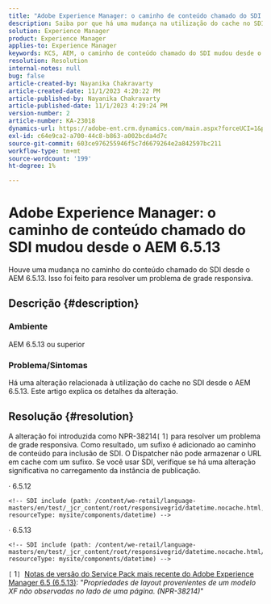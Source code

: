 ```yaml
---
title: "Adobe Experience Manager: o caminho de conteúdo chamado do SDI mudou desde o AEM 6.5.13"
description: Saiba por que há uma mudança na utilização do cache no SDI desde o AEM 6.5.13.
solution: Experience Manager
product: Experience Manager
applies-to: Experience Manager
keywords: KCS, AEM, o caminho de conteúdo chamado do SDI mudou desde o AEM 6.5.13
resolution: Resolution
internal-notes: null
bug: false
article-created-by: Nayanika Chakravarty
article-created-date: 11/1/2023 4:20:22 PM
article-published-by: Nayanika Chakravarty
article-published-date: 11/1/2023 4:29:24 PM
version-number: 2
article-number: KA-23018
dynamics-url: https://adobe-ent.crm.dynamics.com/main.aspx?forceUCI=1&pagetype=entityrecord&etn=knowledgearticle&id=a2eba988-d278-ee11-8179-6045bd0065f9
exl-id: c64e9ca2-a700-44c8-b863-a002bcda4d7c
source-git-commit: 603ce976255946f5c7d6679264e2a842597bc211
workflow-type: tm+mt
source-wordcount: '199'
ht-degree: 1%

---
```


# Adobe Experience Manager: o caminho de conteúdo chamado do SDI mudou desde o AEM 6.5.13


Houve uma mudança no caminho do conteúdo chamado do SDI desde o AEM 6.5.13. Isso foi feito para resolver um problema de grade responsiva.

## Descrição {#description}


### <b>Ambiente</b>

AEM 6.5.13 ou superior

### Problema/Sintomas

Há uma alteração relacionada à utilização do cache no SDI desde o AEM 6.5.13. Este artigo explica os detalhes da alteração.


## Resolução {#resolution}


A alteração foi introduzida como NPR-38214`[` 1`]`  para resolver um problema de grade responsiva. Como resultado, um sufixo é adicionado ao caminho de conteúdo para inclusão de SDI. O Dispatcher não pode armazenar o URL em cache com um sufixo. Se você usar SDI, verifique se há uma alteração significativa no carregamento da instância de publicação.

· 6.5.12




```
<!-- SDI include (path: /content/we-retail/language-masters/en/test/_jcr_content/root/responsivegrid/datetime.nocache.html, resourceType: mysite/components/datetime) -->
```




· 6.5.13




```
<!-- SDI include (path: /content/we-retail/language-masters/en/test/_jcr_content/root/responsivegrid/datetime.nocache.html/mysite/components/datetime, resourceType: mysite/components/datetime) -->
```




`[` 1`]`  [Notas de versão do Service Pack mais recente do Adobe Experience Manager 6.5 (6.5.13)](https://experienceleague.adobe.com/docs/experience-manager-65/release-notes/service-pack/6-5-13.html): &quot;*Propriedades de layout provenientes de um modelo XF não observadas no lado de uma página. (NPR-38214)*&quot;
